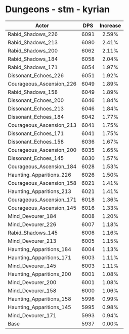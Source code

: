 # Dungeons - stm - kyrian
| Actor | DPS | Increase |
|---|:---:|:---:|
|Rabid_Shadows_226|6091|2.59%|
|Rabid_Shadows_213|6080|2.41%|
|Rabid_Shadows_200|6062|2.11%|
|Rabid_Shadows_184|6058|2.04%|
|Rabid_Shadows_171|6054|1.97%|
|Dissonant_Echoes_226|6051|1.92%|
|Courageous_Ascension_226|6049|1.89%|
|Rabid_Shadows_158|6049|1.89%|
|Dissonant_Echoes_200|6046|1.84%|
|Dissonant_Echoes_213|6046|1.84%|
|Dissonant_Echoes_184|6042|1.77%|
|Courageous_Ascension_213|6041|1.75%|
|Dissonant_Echoes_171|6041|1.75%|
|Dissonant_Echoes_158|6036|1.67%|
|Courageous_Ascension_200|6035|1.65%|
|Dissonant_Echoes_145|6030|1.57%|
|Courageous_Ascension_184|6028|1.53%|
|Haunting_Apparitions_226|6026|1.50%|
|Courageous_Ascension_158|6021|1.41%|
|Haunting_Apparitions_213|6021|1.41%|
|Courageous_Ascension_171|6018|1.36%|
|Courageous_Ascension_145|6016|1.33%|
|Mind_Devourer_184|6008|1.20%|
|Mind_Devourer_226|6007|1.18%|
|Rabid_Shadows_145|6006|1.16%|
|Mind_Devourer_213|6005|1.15%|
|Haunting_Apparitions_184|6004|1.13%|
|Haunting_Apparitions_171|6003|1.11%|
|Mind_Devourer_145|6003|1.11%|
|Haunting_Apparitions_200|6001|1.08%|
|Mind_Devourer_200|6001|1.08%|
|Mind_Devourer_158|6000|1.06%|
|Haunting_Apparitions_158|5996|0.99%|
|Haunting_Apparitions_145|5995|0.98%|
|Mind_Devourer_171|5993|0.94%|
|Base|5937|0.00%|
